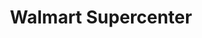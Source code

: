 ---
title: "Walmart Supercenter"
url: /zanesville/walmart-supercenter-maysville-pike/
shop: supermarket
---